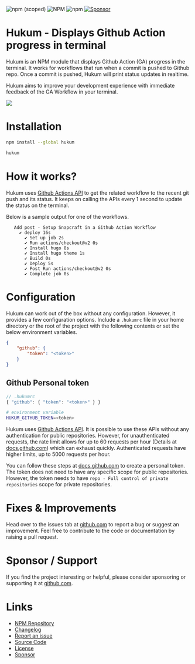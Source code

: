 ![npm (scoped)](https://img.shields.io/npm/v/hukum?label=NPM) ![NPM](https://img.shields.io/npm/l/hukum?label=License) ![npm](https://img.shields.io/npm/dt/hukum?label=Downloads) [![Sponsor](https://img.shields.io/static/v1?label=Sponsor&message=%E2%9D%A4&color=red&logo=GitHub)](https://github.com/abskmj/hukum)

# Hukum - Displays Github Action progress in terminal
Hukum is an NPM module that displays Github Action (GA) progress in the terminal. It works for workflows that run when a commit is pushed to Github repo. Once a commit is pushed, Hukum will print status updates in realtime.

Hukum aims to improve your development experience with immediate feedback of the GA Workflow in your terminal.

![](.images/terminal.gif)

# Installation
```bash
npm install --global hukum

hukum
```

# How it works?
Hukum uses [Github Actions API](https://docs.github.com/en/rest/reference/actions) to get the related workflow to the recent git push and its status. It keeps on calling the APIs every 1 second to update the status on the terminal.

Below is a sample output for one of the workflows.

```
   Add post - Setup Snapcraft in a Github Action Workflow
     ✔ deploy 16s
       ✔ Set up job 2s
       ✔ Run actions/checkout@v2 0s
       ✔ Install hugo 8s
       ✔ Install hugo theme 1s
       ✔ Build 0s
       ✔ Deploy 5s
       ✔ Post Run actions/checkout@v2 0s
       ✔ Complete job 0s
```

# Configuration
Hukum can work out of the box without any configuration. However, it provides a few configuration options. Include a `.hukumrc` file in your home directory or the root of the project with the following contents or set the below environment variables.

```json
{
    "github": {
        "token": "<token>"
    }
}
```

## Github Personal token
```js
// .hukumrc
{ "github": { "token": "<token>" } }
```
```bash
# environment variable
HUKUM_GITHUB_TOKEN=<token>
```

Hukum uses [Github Actions API](https://docs.github.com/en/rest/reference/actions). It is possible to use these APIs without any authentication for public repositories. However, for unauthenticated requests, the rate limit allows for up to 60 requests per hour (Details at [docs.github.com](https://docs.github.com/en/rest/overview/resources-in-the-rest-api#rate-limiting)) which can exhaust quickly. Authenticated requests have higher limits, up to 5000 requests per hour.


You can follow these steps at [docs.github.com](https://docs.github.com/en/github/authenticating-to-github/creating-a-personal-access-token) to create a personal token. The token does not need to have any specific scope for public repositories. However, the token  needs to have `repo - Full control of private repositories` scope for private repositories.

# Fixes & Improvements
Head over to the issues tab at [github.com](https://github.com/abskmj/hukum/issues) to report a bug or suggest an improvement. Feel free to contribute to the code or documentation by raising a pull request.

# Sponsor / Support
If you find the project interesting or helpful, please consider sponsoring or supporting it at [github.com](https://github.com/abskmj/hukum).

# Links
- [NPM Repository](https://www.npmjs.com/package/hukum)
- [Changelog](https://github.com/abskmj/hukum/releases)
- [Report an issue](https://github.com/abskmj/hukum/issues)
- [Source Code](https://github.com/abskmj/hukum)
- [License](https://github.com/abskmj/hukum/blob/master/LICENSE)
- [Sponsor](https://github.com/abskmj/hukum)
